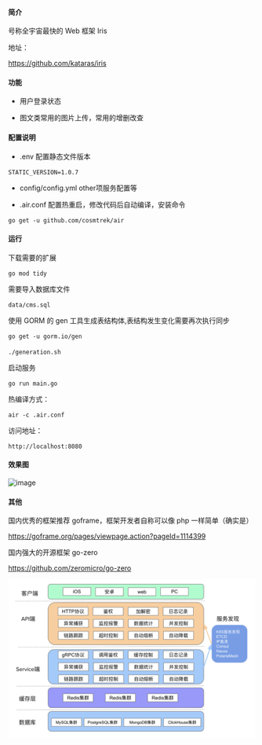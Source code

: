 #### 简介

号称全宇宙最快的 Web 框架 Iris 

地址：

https://github.com/kataras/iris


#### 功能

- 用户登录状态

- 图文类常用的图片上传，常用的增删改查

#### 配置说明

- .env 配置静态文件版本
```
STATIC_VERSION=1.0.7
```

- config/config.yml other项服务配置等

- .air.conf 配置热重启，修改代码后自动编译，安装命令
```
go get -u github.com/cosmtrek/air
```

#### 运行

下载需要的扩展
```
go mod tidy
```

需要导入数据库文件

```
data/cms.sql
```

使用 GORM 的 gen 工具生成表结构体,表结构发生变化需要再次执行同步
```
go get -u gorm.io/gen

./generation.sh
```

启动服务
```
go run main.go
```

热编译方式：
```
air -c .air.conf
```

访问地址：
```
http://localhost:8080
```

#### 效果图

![image](static/images/action.gif)


#### 其他

国内优秀的框架推荐 goframe，框架开发者自称可以像 php 一样简单（确实是）

https://goframe.org/pages/viewpage.action?pageId=1114399

国内强大的开源框架 go-zero 

https://github.com/zeromicro/go-zero

![image](static/images/go-zero.png)